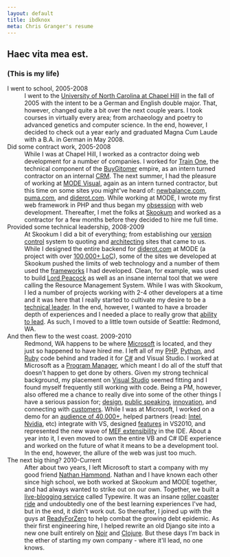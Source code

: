 ```yaml
---
layout: default
title: ibdknox
meta: Chris Granger's resume
---
```

<div id="resume">
<h2>Haec vita mea est.</h2>
<h3>(This is my life)</h3>
<dl>
    <dt>
        <span>I went to school,</span>
        2005-2008
    </dt>
    <dd>
        I went to the <a href="http://www.unc.edu" target="_blank">University of North Carolina at Chapel Hill</a> in the fall of 2005 with the intent to be a German and English double major. That, however, changed quite a bit over the next couple years. I took courses in virtually every area; from archaeology and poetry to advanced genetics and computer science. In the end, however, I decided to check out a year early and graduated Magna Cum Laude with a B.A. in German in May 2008. 
    </dd>
    <dt>
        <span>Did some contract work,</span>
        2005-2008
    </dt>
    <dd>
        While I was at Chapel Hill, I worked as a contractor doing web development for a number of companies. I worked for <a href="http://www.trainone.com" target="_blank">Train One</a>, the technical component of the <a href="http://gitomer.com" target="_blank">BuyGitomer</a> empire, as an intern turned contractor on an internal <a href="http://en.wikipedia.org/wiki/Customer_relationship_management" target="_blank">CRM</a>. The next summer, I had the pleasure of working at <a href="http://modevisual.com" target="_blank">MODE Visual</a>, again as an intern turned contractor, but this time on some sites you might've heard of: <a href="http://newbalance.com" target="_blank">newbalance.com</a>, <a href="http://puma.com" target="_blank">puma.com</a>, and <a href="http://diderot.com" target="_blank">diderot.com</a>. While working at MODE, I wrote my first web framework in PHP and thus began my <a href="/projects" target="_blank">obsession</a> with web development. Thereafter, I met the folks at <a href="http://skookum.com" target="_blank">Skookum</a> and worked as a contractor for a few months before they decided to hire me full time.
    </dd>
    <dt>
        <span>Provided some technical leadership,</span>
        2008-2009
    </dt>
    <dd>
        At Skookum I did a bit of everything; from establishing our <a href="http://git-scm.com/" target="_blank">version control</a> system to quoting and <a href="http://en.wikipedia.org/wiki/Design_pattern_(computer_science)" target="_blank">architecting</a> sites that came to us. While I designed the entire backend for <a href="http://diderot.com" target="_blank">diderot.com</a> at MODE (a project with over <a href="http://en.wikipedia.org/wiki/Source_lines_of_code" target="_blank">100,000+ LoC</a>), some of the sites we developed at Skookum pushed the limits of web technology and a number of them used the <a href="/projects" target="_blank">frameworks</a> I had developed. Clean, for example, was used to build <a href="http://lordpeacock.com" target="_blank">Lord Peacock</a> as well as an insane internal tool that we were calling the Resource Management System. While I was with Skookum, I led a number of projects working with 2-4 other developers at a time and it was here that I really started to cultivate my desire to be a <a href="http://en.wikipedia.org/wiki/Lead_programmer" target="_blank">technical leader</a>. In the end, however, I wanted to have a broader depth of experiences and I needed a place to really grow that <a href="http://www.amazon.com/Why-Should-Anyone-Led-You/dp/1578519713" target="_blank">ability to lead</a>. As such, I moved to a little town outside of Seattle: Redmond, WA. 
    </dd>
    <dt>
        <span>And then flew to the west coast.</span>
        2009-2010
    </dt>
    <dd>
        Redmond, WA happens to be where <a href="http://microsoft.com" target="_blank">Microsoft</a> is located, and they just so happened to have hired me. I left all of my <a href="http://php.net" target="_blank">PHP</a>, <a href="http://python.org" target="_blank">Python</a>, and <a href="http://ruby-lang.org" target="_blank">Ruby</a> code behind and traded it for <a href="http://www.amazon.com/Inside-C-Second-Tom-Archer/dp/0735616485" target="_blank">C#</a> and Visual Studio. I worked at Microsoft as a <a href="http://www.amazon.com/Making-Things-Happen-Mastering-Management/dp/0596517718" target="_blank">Program Manager</a>, which meant I do all of the stuff that doesn't happen to get done by others. Given my strong technical background, my placement on <a href="http://visualstudio.com" target="_blank">Visual Studio</a> seemed fitting and I found myself frequently still working with code. Being a PM, however, also offered me a chance to really dive into some of the other things I have a serious passion for; <a href="http://www.ideo.com" target="_blank">design</a>, <a href="http://www.amazon.com/Presentation-Zen-Simple-Design-Delivery/dp/0321525655" target="_blank">public speaking</a>, <a href="http://www.amazon.com/Myths-Innovation-Scott-Berkun/dp/0596527055" target="_blank">innovation</a>, and connecting with <a href="http://www.gitomer.com/Customer-Loyalty-Concepts-pluCLCFLIPBOOK.html" target="_blank">customers</a>. While I was at Microsoft, I worked on a demo for an <a href="http://blog.seattlepi.com/microsoft/archives/178261.asp" target="_blank">audience of 40,000+</a>, helped partners (read: <a href="http://www.intel.com" target="_blank">Intel</a>, <a href="http://www.nvidia.com" target="_blank">Nvidia</a>, etc) integrate with VS, designed <a href="http://blogs.msdn.com/visualstudio/archive/2010/01/07/tips-and-tricks-zooming-in-the-vs-2010-editor.aspx" target="_blank">features</a> in VS2010, and represented the new wave of <a href="http://mef.codeplex.com/" target="_blank">MEF extensibility</a> in the IDE. About a year into it, I even moved to own the entire VB and C# IDE experience and worked on the future of what it means to be a development tool. In the end, however, the allure of the web was just too much.</dd>
    <dt>
        <span>The next big thing?</span>
        2010-Current
    </dt>
    <dd>After about two years, I left Microsoft to start a company with my good friend <a href="http://nathanhammond.com">Nathan Hammond</a>. Nathan and I have known each other since high school, we both worked at Skookum and MODE together, and had always wanted to strike out on our own. Together, we built a <a href="http://www.typewire.io">live-blogging service</a> called Typewire. It was an insane <a href="http://radian.org/notebook/wp-content/uploads/2008/04/20080404-img_2281.jpg">roller coaster ride</a> and undoubtedly one of the best learning experiences I've had, but in the end, it didn't work out. So thereafter, I joined up with the guys at <a href="https://www.readyforzero.com">ReadyForZero</a> to help combat the growing debt epidemic. As their first engineering hire, I helped rewrite an old Django site into a new one built entirely on <a href="http://webnoir.org">Noir</a> and <a href="http://clojure.org">Clojure</a>. But these days I'm back in the ether of starting my own company - where it'll lead, no one knows.</dd>
</dl>
</div>
